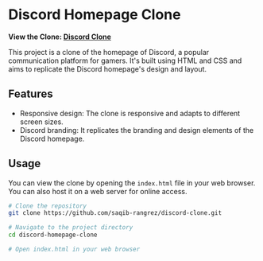 # Discord Homepage Clone 

**View the Clone: [Discord Clone](https://discordtwin.netlify.app/)**

This project is a clone of the homepage of Discord, a popular communication platform for gamers. It's built using HTML and CSS and aims to replicate the Discord homepage's design and layout.

## Features

- Responsive design: The clone is responsive and adapts to different screen sizes.
- Discord branding: It replicates the branding and design elements of the Discord homepage.

## Usage

You can view the clone by opening the `index.html` file in your web browser. You can also host it on a web server for online access.

```bash
# Clone the repository
git clone https://github.com/saqib-rangrez/discord-clone.git

# Navigate to the project directory
cd discord-homepage-clone

# Open index.html in your web browser

